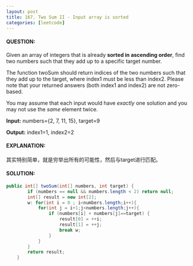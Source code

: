 ```yaml
---
layout: post
title: 167. Two Sum II - Input array is sorted
categories: [leetcode]
---
```


#### QUESTION:

Given an array of integers that is already **sorted in ascending order**, find two numbers such that they add up to a specific target number.

The function twoSum should return indices of the two numbers such that they add up to the target, where index1 must be less than index2. Please note that your returned answers (both index1 and index2) are not zero-based.

You may assume that each input would have *exactly* one solution and you may not use the *same* element twice.

**Input:** numbers={2, 7, 11, 15}, target=9

**Output:** index1=1, index2=2

#### EXPLANATION:

其实特别简单，就是穷举出所有的可能性，然后与target进行匹配。

#### SOLUTION:

```java
public int[] twoSum(int[] numbers, int target) {
        if (numbers == null && numbers.length < 2) return null;
        int[] result = new int[2];
        w: for(int i = 0 ; i<numbers.length;i++){
            for(int j = i+1;j<numbers.length;j++){
                if (numbers[i] + numbers[j]==target) {
                    result[0] = ++i;
                    result[1] = ++j;
                    break w;
                }
            }
        }
        return result;
    }
```

